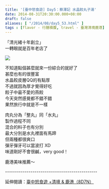 ```yaml
---
title: '[臺中怒食遊] Day5：蔡澤記 水晶餃丸子湯'
date: 2014-08-31T20:30:00.000+08:00
draft: false
aliases: [ "/2014/08/day5_53.html" ]
tags : [flavor - 行膳積腹, travel - 臺灣清境鹿港]
---
```


「清光緒十年創立」  
一轉眼就是百年老店了  

![](/images/taichung5t.jpg)

不知道點個甚麼就來一份綜合的就好了  
甚麼也有的很豐富  
水晶餃皮層QQ的有點厚  
不過就因為厚才覺得好吃  
餃子中最不愛的燕餃  
今天突然感覺都不錯不錯  
果然旅行中就是不一樣

肉丸分為「整丸」同「水丸」  
製作過程不同  
混合的料子也有分別  
最大分別是水丸裡面有馬蹄  
但兩種都很爽口  
彈牙彈牙可以當波打 XD  
味道剛好不會很鹹，very good！

  

鹿港美味推薦～  
  
\-----------------------------------------------  
  
延伸閱讀：[臺中怒食遊 +清境 & 鹿港（8D7N）](https://hidie.net/taichung8d7n/)
